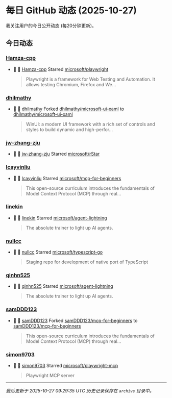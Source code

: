 # 每日 GitHub 动态 (2025-10-27)

我关注用户的今日公开动态 (每20分钟更新)。

## 今日动态

### [Hamza-cpp](https://github.com/Hamza-cpp)
- 🌟 👤 [Hamza-cpp](https://github.com/Hamza-cpp) Starred [microsoft/playwright](https://github.com/microsoft/playwright)
  > Playwright is a framework for Web Testing and Automation. It allows testing Chromium, Firefox and We...

### [dhilmathy](https://github.com/dhilmathy)
- 🍴 👤 [dhilmathy](https://github.com/dhilmathy) Forked [dhilmathy/microsoft-ui-xaml](https://github.com/dhilmathy/microsoft-ui-xaml) to [dhilmathy/microsoft-ui-xaml](https://github.com/dhilmathy/microsoft-ui-xaml)
  > WinUI: a modern UI framework with a rich set of controls and styles to build dynamic and high-perfor...

### [jw-zhang-zju](https://github.com/jw-zhang-zju)
- 🌟 👤 [jw-zhang-zju](https://github.com/jw-zhang-zju) Starred [microsoft/rStar](https://github.com/microsoft/rStar)

### [lcayvinliu](https://github.com/lcayvinliu)
- 🌟 👤 [lcayvinliu](https://github.com/lcayvinliu) Starred [microsoft/mcp-for-beginners](https://github.com/microsoft/mcp-for-beginners)
  > This open-source curriculum introduces the fundamentals of Model Context Protocol (MCP) through real...

### [linekin](https://github.com/linekin)
- 🌟 👤 [linekin](https://github.com/linekin) Starred [microsoft/agent-lightning](https://github.com/microsoft/agent-lightning)
  > The absolute trainer to light up AI agents.

### [nullcc](https://github.com/nullcc)
- 🌟 👤 [nullcc](https://github.com/nullcc) Starred [microsoft/typescript-go](https://github.com/microsoft/typescript-go)
  > Staging repo for development of native port of TypeScript

### [qinhn525](https://github.com/qinhn525)
- 🌟 👤 [qinhn525](https://github.com/qinhn525) Starred [microsoft/agent-lightning](https://github.com/microsoft/agent-lightning)
  > The absolute trainer to light up AI agents.

### [samDDD123](https://github.com/samDDD123)
- 🍴 👤 [samDDD123](https://github.com/samDDD123) Forked [samDDD123/mcp-for-beginners](https://github.com/samDDD123/mcp-for-beginners) to [samDDD123/mcp-for-beginners](https://github.com/samDDD123/mcp-for-beginners)
  > This open-source curriculum introduces the fundamentals of Model Context Protocol (MCP) through real...

### [simon9703](https://github.com/simon9703)
- 🌟 👤 [simon9703](https://github.com/simon9703) Starred [microsoft/playwright-mcp](https://github.com/microsoft/playwright-mcp)
  > Playwright MCP server


---
*最后更新于 2025-10-27 09:29:35 UTC*
*历史记录保存在 `archive` 目录中。*
